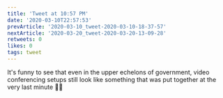 ```yaml
---
title: 'Tweet at 10:57 PM'
date: '2020-03-10T22:57:53'
prevArticle: '2020-03-10_tweet-2020-03-10-18-37-57'
nextArticle: '2020-03-20_tweet-2020-03-20-13-09-28'
retweets: 0
likes: 0
tags: tweet
---
```

It's funny to see that even in the upper echelons of government, video conferencing setups still look like something that was put together at the very last minute 🤷‍♂️